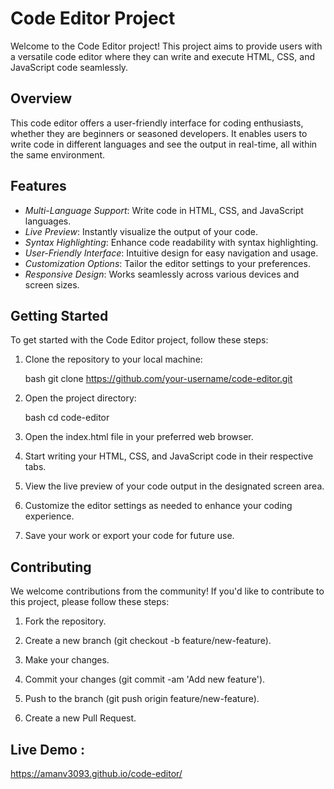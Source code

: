 # Code Editor Project

Welcome to the Code Editor project! This project aims to provide users with a versatile code editor where they can write and execute HTML, CSS, and JavaScript code seamlessly.

## Overview

This code editor offers a user-friendly interface for coding enthusiasts, whether they are beginners or seasoned developers. It enables users to write code in different languages and see the output in real-time, all within the same environment.

## Features

- *Multi-Language Support*: Write code in HTML, CSS, and JavaScript languages.
- *Live Preview*: Instantly visualize the output of your code.
- *Syntax Highlighting*: Enhance code readability with syntax highlighting.
- *User-Friendly Interface*: Intuitive design for easy navigation and usage.
- *Customization Options*: Tailor the editor settings to your preferences.
- *Responsive Design*: Works seamlessly across various devices and screen sizes.

## Getting Started

To get started with the Code Editor project, follow these steps:

1. Clone the repository to your local machine:

    bash
    git clone https://github.com/your-username/code-editor.git
    

2. Open the project directory:

    bash
    cd code-editor
    

3. Open the index.html file in your preferred web browser.

4. Start writing your HTML, CSS, and JavaScript code in their respective tabs.

5. View the live preview of your code output in the designated screen area.

6. Customize the editor settings as needed to enhance your coding experience.

7. Save your work or export your code for future use.

## Contributing

We welcome contributions from the community! If you'd like to contribute to this project, please follow these steps:

1. Fork the repository.

2. Create a new branch (git checkout -b feature/new-feature).

3. Make your changes.

4. Commit your changes (git commit -am 'Add new feature').

5. Push to the branch (git push origin feature/new-feature).

6. Create a new Pull Request.

## Live Demo : 
https://amanv3093.github.io/code-editor/
